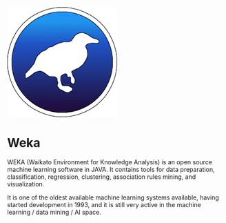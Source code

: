 ![Weka](../img/weka.png)

# Weka

WEKA (Waikato Environment for Knowledge Analysis) is an open source machine learning software in JAVA. It contains tools for data preparation, classification, regression, clustering, association rules mining, and visualization.

It is one of the oldest available machine learning systems available, having started development in 1993, and it is still very active in the machine learning / data mining / AI space.

